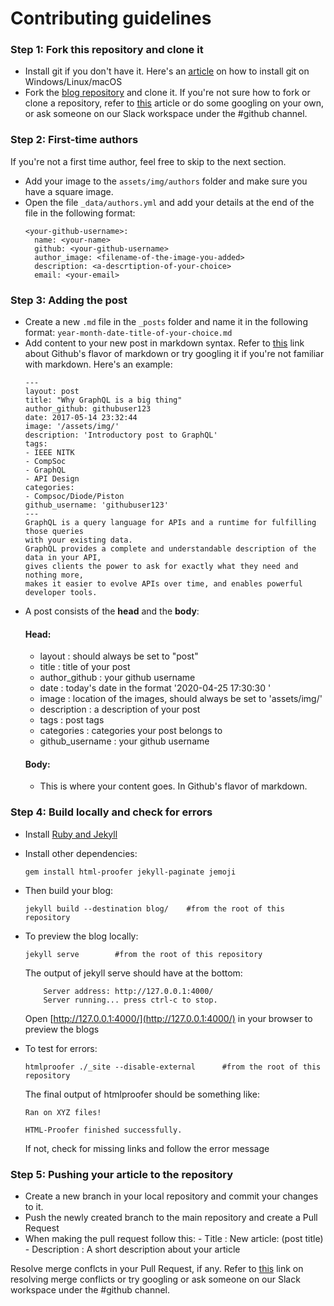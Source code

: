 # Contributing guidelines
### Step 1: Fork this repository and clone it
- Install git if you don't have it. Here's an [article](https://www.digitalocean.com/community/tutorials/how-to-contribute-to-open-source-getting-started-with-git) on how to install git on Windows/Linux/macOS
- Fork the [blog repository](https://github.com/IEEE-NITK/blog) and clone it.
If you're not sure how to fork or clone a repository, refer to [this](https://www.digitalocean.com/community/tutorials/fork-clone-make-changes-push-to-github) article or do some googling on your own, or ask someone on our Slack workspace under the #github channel.
### Step 2: First-time authors
If you're not a first time author, feel free to skip to the next section.

- Add your image to the `assets/img/authors` folder and make sure you have a square image.  
- Open the file `_data/authors.yml` and add your details at the end of the file in the following format:
  ```
  <your-github-username>:
  	name: <your-name>
  	github: <your-github-username>
	author_image: <filename-of-the-image-you-added>
	description: <a-descrtiption-of-your-choice>
	email: <your-email>
  ```
### Step 3: Adding the post
- Create a new `.md` file in the `_posts` folder and name it in the following format:
	`year-month-date-title-of-your-choice.md`
- Add content to your new post in markdown syntax. Refer to [this](https://guides.github.com/features/mastering-markdown/) link about Github's flavor of markdown or try googling it if you're not familiar with markdown. Here's an example: 
	```
	---
	layout: post
	title: "Why GraphQL is a big thing"
	author_github: githubuser123
	date: 2017-05-14 23:32:44
	image: '/assets/img/'
	description: 'Introductory post to GraphQL'
	tags:
	- IEEE NITK
	- CompSoc
	- GraphQL
	- API Design
	categories:
	- Compsoc/Diode/Piston
	github_username: 'githubuser123'
	---
	GraphQL is a query language for APIs and a runtime for fulfilling those queries 
	with your existing data. 
	GraphQL provides a complete and understandable description of the data in your API,
	gives clients the power to ask for exactly what they need and nothing more,
	makes it easier to evolve APIs over time, and enables powerful developer tools.
	```
- A post consists of the <b>head</b> and the <b>body</b>:
	#### Head:
	- layout :  should always be set to "post"
	- title : title of your post 
	- author_github :  your github username 
	- date :  today's date in the format '2020-04-25 17:30:30 '
	- image : location of the images, should always be set to 'assets/img/' 
	- description : a description of your post 
	- tags :  post tags 
	- categories : categories your post belongs to
	- github_username : your github username
	#### Body:
	- This is where your content goes. In Github's flavor of markdown.

### Step 4: Build locally and check for errors
 - Install [Ruby and Jekyll](https://jekyllrb.com/docs/installation/)
 - Install other dependencies:
 	```
 	gem install html-proofer jekyll-paginate jemoji
 	```
 - Then build your blog:
 	```
	jekyll build --destination blog/	#from the root of this repository
	```
 - To preview the blog locally:
 	``` 
	jekyll serve		#from the root of this repository
	```
	The output of jekyll serve should have at the bottom:
	```
	    Server address: http://127.0.0.1:4000/
	    Server running... press ctrl-c to stop.
	```
	Open [http://127.0.0.1:4000/](http://127.0.0.1:4000/) in your browser to preview the blogs
	
 - To test for errors:
	```
	htmlproofer ./_site --disable-external		#from the root of this repository
	```
	The final output of htmlproofer should be something like:
	```
	Ran on XYZ files!
	
	HTML-Proofer finished successfully.
	```
	If not, check for missing links and follow the error message
	
### Step 5: Pushing your article to the repository
- Create a new branch in your local repository and commit your changes to it.
- Push the newly created branch to the main repository and create a Pull Request
- When making the pull request follow this:
		- Title : New article: (post title)
		- Description : A short description about your article
		
Resolve merge conflcts in your Pull Request, if any. Refer to [this](https://help.github.com/en/github/collaborating-with-issues-and-pull-requests/resolving-a-merge-conflict-on-github) link on resolving merge conflicts or try googling or ask someone on our Slack workspace under the #github channel.
